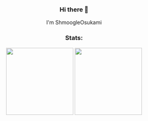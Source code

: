 <h3 align="center">Hi there 👋</h3>

<div align="center">

I'm ShmoogleOsukami

</div>

<h3 align="center">Stats:</h3>
<div align="center">
  <img height="180em" src="https://github-readme-stats.vercel.app/api?username=ShmoogleOsukami&count_private=true&show_icons=true&theme=dark" />
  <img height="180em" src="https://github-profile-trophy.vercel.app/?username=ShmoogleOsukami" />
</div>
